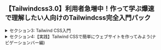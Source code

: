 ## 【Tailwindcss3.0】利用者急増中！作って学ぶ爆速で理解したい人向けのTailwindcss完全入門パック

<details>
<summary>セクション3: Tailwind CSS入門</summary>

| NO | 内容 |
| ---- | ---- |
| 12. | Tailwind CSSって何？ |
| 13. | Tailwind CSSの基礎を学んでみよう |
| 14. | 文字の大きさや色を変えてみよう |
| 15. | paddingとmarginを実装してみよう |
| 16. | ブレイクポイントを理解してレスポンシブ対応を学ぼう |
| 17. | 実際にTailwindcssでレスポンシブデザインを実装してみよう |
| 18. | 【比較】簡単なボタンを普段のCSSで記述してみよう |
| 19. | 【比較】簡単なボタンをTailwind CSSで記述してみよう |
| 20. | 繰り返し使うスタイルを抽出化してみよう |
| 21. | カスタマイズデザインを実装してみよう |
</details>

<details>
<summary>セクション4:【実践】Tailwind CSSで簡単にウェブサイトを作ってみよう(ナビゲーションバー編)</summary>

| NO | 内容 |
| ---- | ---- |
| 22. | 完成品のデモの確認 |
| 23. | ウェブサイトで使用するフォントの設定してみよう |
| 24. | サイトで使用する色をカスタマイズしてみよう |
<!--| 25. | Tailwind CSSでナビゲーションバーを作ってみよう |
| 26. | containerの意味を理解してブレークポイントも理解しよう |
| 27. | Flexの意味を理解してナビゲーションバーを作ろう |
| 28. | space-x-○○を使って要素間の間隔を空けてみよう |
| 29. | お問い合わせのボタンを作成してみよう |
| 30. | ハンバーガーメニューを追加してみよう | -->
</details>